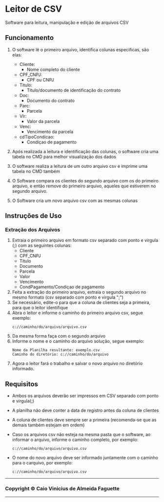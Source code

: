 # Leitor de CSV

Software para leitura, manipulação e edição de arquivos CSV

## Funcionamento
1. O software lê o primeiro arquivo, identifica colunas especificas, são elas:
    - Cliente:
        - Nome completo do cliente
    - CPF_CNPJ:
        - CPF ou CNPJ
    - Titulo:
        - Titulo/documento de identificação do contrato
    - Doc:
        - Documento do contrato
    - Parc:
        - Parcela
    - Vlr:
        - Valor da parcela
    - Venc:
        - Vencimento da parcela
    - cdTipoCondicao:
        - Condiçao de pagamento

2. Após realizada a leitura e identificação das colunas, o software cria uma tabela no CMD para melhor visualização dos dados

3. O software realiza a leitura de um outro arquivo csv e imprime uma tabela no CMD também

4. O Software compara os clientes do segundo arquivo com os do primeiro arquivo, e então remove do primeiro arquivo, aqueles que estiverem no segundo arquivo.

5. O Software cria um novo arquivo csv com as mesmas colunas

## Instruções de Uso
### Extração dos Arquivos
1. Extraia o primeiro arquivo em formato csv separado com ponto e virgula (;) com as seguintes colunas:
    - Cliente
    - CPF_CNPJ
    - Titulo
    - Documento
    - Parcela
    - Valor
    - Vencimento
    - CondPagamento/Condiçao de pagamento
2. Feita a extração do primeiro arquivo, extraia o segundo arquivo no mesmo formato (csv separado com ponto e virgula ";")
3. Se necessário, edite-o para que a coluna de clientes seja a primeira, para que o leitor identifique
4. Abra o leitor e informe o caminho do primeiro arquivo csv, segue exemplo:
    ```
    c://caminho/do/arquivo/arquivo.csv
    ```
4. Da mesma  forma faça com o segundo arquivo
5. Informe o nome e o caminho do arquivo solução, segue exemplo:
    ```
    Nome da Planilha resultante: exemplo.csv
    Caminho do diretório: c://caminho/do/arquivo
    ```
6. Agora o leitor fará o trabalho e salvar o novo arquivo no diretório informado.

## Requisitos
- Ambos os arquivos deverão ser impressos em CSV separado com ponto e virgula(;)

- A planilha não deve conter a data de registro antes da coluna de clientes

- A coluna de clientes deve sempre ser a primeira (recomenda-se que as demais também estejam em ordem)

- Caso os arquivos csv não esteja na mesma pasta que o software, ao informar o arquivo, informe o caminho completo, por exemplo:
    ```
    c://caminho/do/arquivo/arquivo.csv
    ```
- O nome do novo arquivo deve ser informado juntamente com o caminho para o carquivo, por exemplo:
    ```
    c://caminho/do/arquivo/arquivo.csv
    ```

---
### Copyright © Caio Vinicius de Almeida Faguette
---